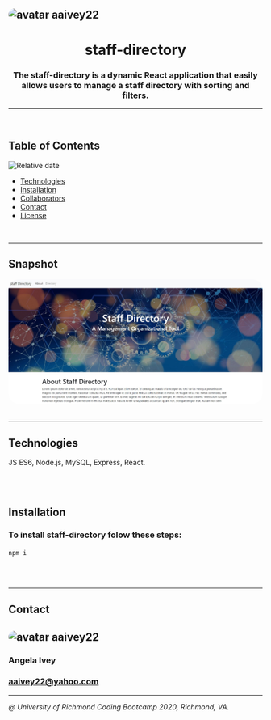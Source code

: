 
## <img src="https://avatars1.githubusercontent.com/u/58960456?v=4" alt="avatar" style="border-radius: 50px" width="75" />  aaivey22

# <h1 align="center"> staff-directory </h1>
<h3 align="center"> The staff-directory is a dynamic React application that easily allows users to manage a staff directory with sorting and filters. </h3>

---

<br/>


## Table of Contents
![Relative date](https://img.shields.io/date/1587708833848)
* [Technologies](#technologies)
* [Installation](#installation) 
* [Collaborators](#contact)
* [Contact](#contact)
* [License](#license)

<br/>

---

## Snapshot
<img src="./public/images/staff-dir-img.JPG" alt="staff-directory App Image" style="border-radius: 20px" />

<br/>
<br/>

---

## Technologies
JS ES6, Node.js, MySQL, Express, React.

<br/>
<br/>

## Installation
### To install staff-directory folow these steps:

```
npm i
```

<br/>
<br/>

***
## Contact
### 
## <img src="https://avatars1.githubusercontent.com/u/58960456?v=4" alt="avatar" style="border-radius: 20px" width="30" />  aaivey22
### Angela Ivey
### aaivey22@yahoo.com
***

*@ University of Richmond Coding Bootcamp 2020, Richmond, VA.*
